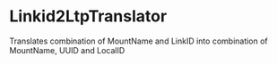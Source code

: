 # Linkid2LtpTranslator
Translates combination of MountName and LinkID into combination of MountName, UUID and LocalID
